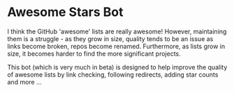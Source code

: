 # Awesome Stars Bot

I think the GitHub 'awesome' lists are really awesome! However, maintaining them is a struggle - as they grow in size, quality tends to be an issue as links become broken, repos become renamed. Furthermore, as lists grow in size, it becomes harder to find the more significant projects.

This bot (which is very much in beta) is designed to help improve the quality of awesome lists by link checking, following redirects, adding star counts and more ...
